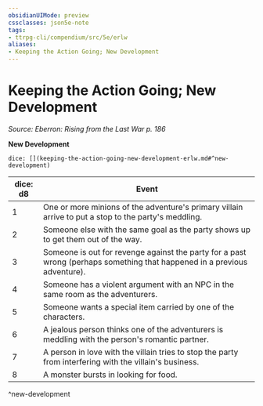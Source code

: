 ```yaml
---
obsidianUIMode: preview
cssclasses: json5e-note
tags:
- ttrpg-cli/compendium/src/5e/erlw
aliases:
- Keeping the Action Going; New Development
---
```

# Keeping the Action Going; New Development
*Source: Eberron: Rising from the Last War p. 186* 

**New Development**

`dice: [](keeping-the-action-going-new-development-erlw.md#^new-development)`

| dice: d8 | Event |
|----------|-------|
| 1 | One or more minions of the adventure's primary villain arrive to put a stop to the party's meddling. |
| 2 | Someone else with the same goal as the party shows up to get them out of the way. |
| 3 | Someone is out for revenge against the party for a past wrong (perhaps something that happened in a previous adventure). |
| 4 | Someone has a violent argument with an NPC in the same room as the adventurers. |
| 5 | Someone wants a special item carried by one of the characters. |
| 6 | A jealous person thinks one of the adventurers is meddling with the person's romantic partner. |
| 7 | A person in love with the villain tries to stop the party from interfering with the villain's business. |
| 8 | A monster bursts in looking for food. |
^new-development